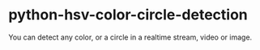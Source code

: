 # python-hsv-color-circle-detection
You can detect any color, or a circle in a realtime stream, video or image.
